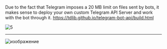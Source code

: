 Due to the fact that Telegram imposes a 20 MB limit on files sent by bots, it makes sense to deploy your own custom Telegram API Server and work with the bot through it.
https://tdlib.github.io/telegram-bot-api/build.html

![5](https://github.com/user-attachments/assets/a7d54e97-6c2c-489c-8bb7-ec498bea2915)
_________________

![изображение](https://github.com/user-attachments/assets/48b54451-e695-4a5c-8120-bea91092f90d)

